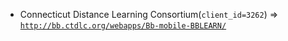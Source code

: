  - Connecticut Distance Learning Consortium(`client_id=3262`) => [`http://bb.ctdlc.org/webapps/Bb-mobile-BBLEARN/`](http://bb.ctdlc.org/webapps/Bb-mobile-BBLEARN/)
